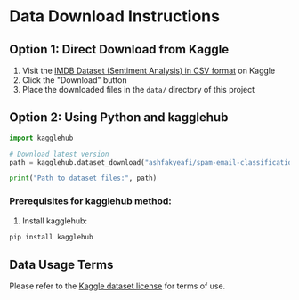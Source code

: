 # Data Download Instructions

## Option 1: Direct Download from Kaggle
1. Visit the [IMDB Dataset (Sentiment Analysis) in CSV format]([https://www.kaggle.com/datasets/columbine/imdb-dataset-sentiment-analysis-in-csv-format](https://www.kaggle.com/datasets/ashfakyeafi/spam-email-classification/data)) on Kaggle
2. Click the "Download" button
3. Place the downloaded files in the `data/` directory of this project

## Option 2: Using Python and kagglehub

```python
import kagglehub

# Download latest version
path = kagglehub.dataset_download("ashfakyeafi/spam-email-classification")

print("Path to dataset files:", path)
```

### Prerequisites for kagglehub method:
1. Install kagglehub:
```bash
pip install kagglehub
```

## Data Usage Terms
Please refer to the [Kaggle dataset license](https://www.kaggle.com/datasets/columbine/imdb-dataset-sentiment-analysis-in-csv-format/metadata) for terms of use.

